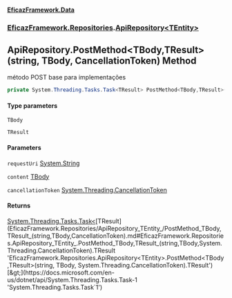 #### [EficazFramework.Data](EficazFrameworkData.md 'EficazFramework Data')
### [EficazFramework.Repositories](EficazFrameworkData.md#EficazFramework.Repositories 'EficazFramework.Repositories').[ApiRepository&lt;TEntity&gt;](EficazFramework.Repositories/ApiRepository_TEntity_.md 'EficazFramework.Repositories.ApiRepository<TEntity>')

## ApiRepository<TEntity>.PostMethod<TBody,TResult>(string, TBody, CancellationToken) Method

método POST base para implementações

```csharp
private System.Threading.Tasks.Task<TResult> PostMethod<TBody,TResult>(string requestUri, TBody content, System.Threading.CancellationToken cancellationToken);
```
#### Type parameters

<a name='EficazFramework.Repositories.ApiRepository_TEntity_.PostMethod_TBody,TResult_(string,TBody,System.Threading.CancellationToken).TBody'></a>

`TBody`

<a name='EficazFramework.Repositories.ApiRepository_TEntity_.PostMethod_TBody,TResult_(string,TBody,System.Threading.CancellationToken).TResult'></a>

`TResult`
#### Parameters

<a name='EficazFramework.Repositories.ApiRepository_TEntity_.PostMethod_TBody,TResult_(string,TBody,System.Threading.CancellationToken).requestUri'></a>

`requestUri` [System.String](https://docs.microsoft.com/en-us/dotnet/api/System.String 'System.String')

<a name='EficazFramework.Repositories.ApiRepository_TEntity_.PostMethod_TBody,TResult_(string,TBody,System.Threading.CancellationToken).content'></a>

`content` [TBody](EficazFramework.Repositories/ApiRepository_TEntity_/PostMethod_TBody,TResult_(string,TBody,CancellationToken).md#EficazFramework.Repositories.ApiRepository_TEntity_.PostMethod_TBody,TResult_(string,TBody,System.Threading.CancellationToken).TBody 'EficazFramework.Repositories.ApiRepository<TEntity>.PostMethod<TBody,TResult>(string, TBody, System.Threading.CancellationToken).TBody')

<a name='EficazFramework.Repositories.ApiRepository_TEntity_.PostMethod_TBody,TResult_(string,TBody,System.Threading.CancellationToken).cancellationToken'></a>

`cancellationToken` [System.Threading.CancellationToken](https://docs.microsoft.com/en-us/dotnet/api/System.Threading.CancellationToken 'System.Threading.CancellationToken')

#### Returns
[System.Threading.Tasks.Task&lt;](https://docs.microsoft.com/en-us/dotnet/api/System.Threading.Tasks.Task-1 'System.Threading.Tasks.Task`1')[TResult](EficazFramework.Repositories/ApiRepository_TEntity_/PostMethod_TBody,TResult_(string,TBody,CancellationToken).md#EficazFramework.Repositories.ApiRepository_TEntity_.PostMethod_TBody,TResult_(string,TBody,System.Threading.CancellationToken).TResult 'EficazFramework.Repositories.ApiRepository<TEntity>.PostMethod<TBody,TResult>(string, TBody, System.Threading.CancellationToken).TResult')[&gt;](https://docs.microsoft.com/en-us/dotnet/api/System.Threading.Tasks.Task-1 'System.Threading.Tasks.Task`1')